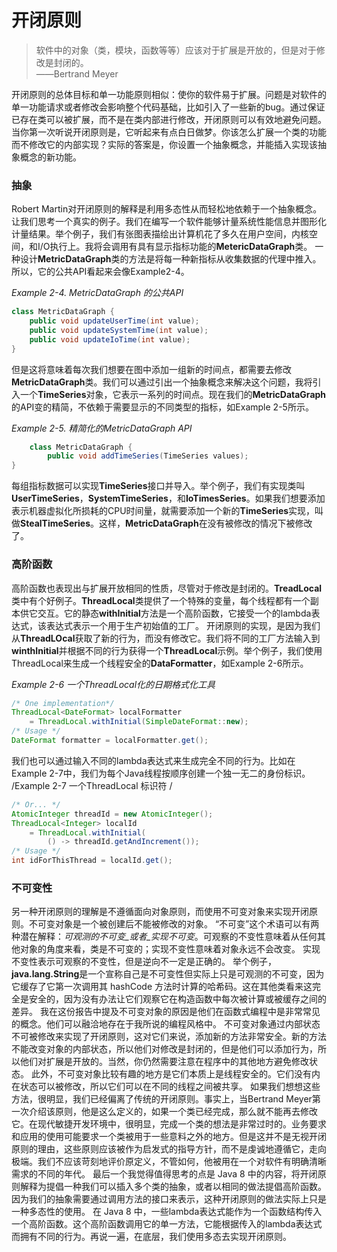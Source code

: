 # 开闭原则

> 软件中的对象（类，模块，函数等等）应该对于扩展是开放的，但是对于修改是封闭的。  
> ——Bertrand Meyer  

开闭原则的总体目标和单一功能原则相似：使你的软件易于扩展。问题是对软件的单一功能请求或者修改会影响整个代码基础，比如引入了一些新的bug。通过保证已存在类可以被扩展，而不是在类内部进行修改，开闭原则可以有效地避免问题。
当你第一次听说开闭原则是，它听起来有点白日做梦。你该怎么扩展一个类的功能而不修改它的内部实现？实际的答案是，你设置一个抽象概念，并能插入实现该抽象概念的新功能。

### 抽象
Robert Martin对开闭原则的解释是利用多态性从而轻松地依赖于一个抽象概念。让我们思考一个真实的例子。我们在编写一个软件能够计量系统性能信息并图形化计量结果。举个例子，我们有张图表描绘出计算机花了多久在用户空间，内核空间，和I/O执行上。我将会调用有具有显示指标功能的**MetericDataGraph**类。
一种设计**MetricDataGraph**类的方法是将每一种新指标从收集数据的代理中推入。所以，它的公共API看起来会像Example2-4。

_Example 2-4. MetricDataGraph 的公共API_
```java
class MetricDataGraph {
	public void updateUserTime(int value);
	public void updateSystemTime(int value);
	public void updateIoTime(int value);
}
```

但是这将意味着每次我们想要在图中添加一组新的时间点，都需要去修改**MetricDataGraph**类。我们可以通过引出一个抽象概念来解决这个问题，我将引入一个**TimeSeries**对象，它表示一系列的时间点。现在我们的**MetricDataGraph**的API变的精简，不依赖于需要显示的不同类型的指标，如Example 2-5所示。

_Example 2-5. 精简化的MetricDataGraph API_
```java
    class MetricDataGraph {
        public void addTimeSeries(TimeSeries values);
}
```

每组指标数据可以实现**TimeSeries**接口并导入。举个例子，我们有实现类叫**UserTimeSeries**，**SystemTimeSeries**，和**IoTimesSeries**。如果我们想要添加表示机器虚拟化所损耗的CPU时间量，就需要添加一个新的**TimeSeries**实现，叫做**StealTimeSeries**。这样，**MetricDataGraph**在没有被修改的情况下被修改了。

### 高阶函数
高阶函数也表现出与扩展开放相同的性质，尽管对于修改是封闭的。**TreadLocal**类中有个好例子。**ThreadLocal**类提供了一个特殊的变量，每个线程都有一个副本供它交互。它的静态**withInitial**方法是一个高阶函数，它接受一个的lambda表达式，该表达式表示一个用于生产初始值的工厂。
开闭原则的实现，是因为我们从**ThreadLOcal**获取了新的行为，而没有修改它。我们将不同的工厂方法输入到**winthInitial**并根据不同的行为获得一个**ThreadLocal**示例。举个例子，我们使用ThreadLocal来生成一个线程安全的**DataFormatter**，如Example 2-6所示。

_Example 2-6 一个ThreadLocal化的日期格式化工具_
```java
/* One implementation*/
ThreadLocal<DateFormat> localFormatter
    = ThreadLocal.withInitial(SimpleDateFormat::new);
/* Usage */
DateFormat formatter = localFormatter.get();
```

我们也可以通过输入不同的lambda表达式来生成完全不同的行为。比如在Example 2-7中，我们为每个Java线程按顺序创建一个独一无二的身份标识。
/Example 2-7 一个ThreadLocal 标识符 /
```java
/* Or... */
AtomicInteger threadId = new AtomicInteger();
ThreadLocal<Integer> localId
    = ThreadLocal.withInitial(
	 	() -> threadId.getAndIncrement());
/* Usage */
int idForThisThread = localId.get();

```

### 不可变性
另一种开闭原则的理解是不遵循面向对象原则，而使用不可变对象来实现开闭原则。不可变对象是一个被创建后不能被修改的对象。
“不可变”这个术语可以有两种潜在解释：_可观测的不可变_或者_实现不可变_。可观察的不变性意味着从任何其他对象的角度来看，类是不可变的；实现不变性意味着对象永远不会改变。 实现不变性表示可观察的不变性，但是逆向不一定是正确的。
举个例子，**java.lang.String**是一个宣称自己是不可变性但实际上只是可观测的不可变，因为它缓存了它第一次调用其 hashCode 方法时计算的哈希码。这在其他类看来这完全是安全的，因为没有办法让它们观察它在构造函数中每次被计算或被缓存之间的差异。
我在这份报告中提及不可变对象的原因是他们在函数式编程中是非常常见的概念。他们可以融洽地存在于我所说的编程风格中。
不可变对象通过内部状态不可被修改来实现了开闭原则，这对它们来说，添加新的方法非常安全。新的方法不能改变对象的内部状态，所以他们对修改是封闭的，但是他们可以添加行为，所以他们对扩展是开放的。当然，你仍然需要注意在程序中的其他地方避免修改状态。
此外，不可变对象比较有趣的地方是它们本质上是线程安全的。它们没有内在状态可以被修改，所以它们可以在不同的线程之间被共享。
如果我们想想这些方法，很明显，我们已经偏离了传统的开闭原则。事实上，当Bertrand Meyer第一次介绍该原则，他是这么定义的，如果一个类已经完成，那么就不能再去修改它。在现代敏捷开发环境中，很明显，完成一个类的想法是非常过时的。业务要求和应用的使用可能要求一个类被用于一些意料之外的地方。但是这并不是无视开闭原则的理由，这些原则应该被作为启发式的指导方针，而不是虔诚地遵循它，走向极端。我们不应该苛刻地评价原定义，不管如何，他被用在一个对软件有明确清晰需求的不同的年代。
最后一个我觉得值得思考的点是 Java 8 中的内容，将开闭原则解释为提倡一种我们可以插入多个类的抽象，或者以相同的做法提倡高阶函数。因为我们的抽象需要通过调用方法的接口来表示，这种开闭原则的做法实际上只是一种多态性的使用。
在 Java 8 中，一些lambda表达式能作为一个函数结构传入一个高阶函数。这个高阶函数调用它的单一方法，它能根据传入的lambda表达式而拥有不同的行为。再说一遍，在底层，我们使用多态去实现开闭原则。
